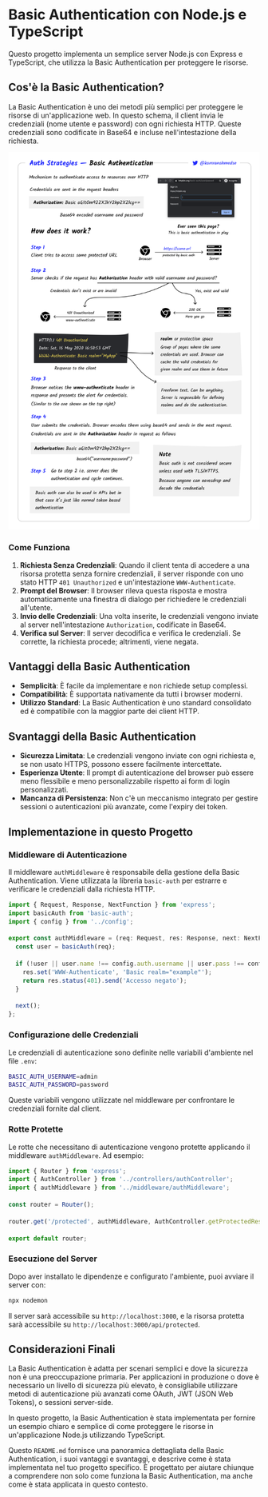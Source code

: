 # Basic Authentication con Node.js e TypeScript

Questo progetto implementa un semplice server Node.js con Express e TypeScript, che utilizza la Basic Authentication per proteggere le risorse.

## Cos'è la Basic Authentication?

La Basic Authentication è uno dei metodi più semplici per proteggere le risorse di un'applicazione web. In questo schema, il client invia le credenziali (nome utente e password) con ogni richiesta HTTP. Queste credenziali sono codificate in Base64 e incluse nell'intestazione della richiesta.

![](./docs/images/basic-authentication.png)

### Come Funziona

1. **Richiesta Senza Credenziali**: Quando il client tenta di accedere a una risorsa protetta senza fornire credenziali, il server risponde con uno stato HTTP `401 Unauthorized` e un'intestazione `WWW-Authenticate`.
2. **Prompt del Browser**: Il browser rileva questa risposta e mostra automaticamente una finestra di dialogo per richiedere le credenziali all'utente.
3. **Invio delle Credenziali**: Una volta inserite, le credenziali vengono inviate al server nell'intestazione `Authorization`, codificate in Base64.
4. **Verifica sul Server**: Il server decodifica e verifica le credenziali. Se corrette, la richiesta procede; altrimenti, viene negata.

## Vantaggi della Basic Authentication

- **Semplicità**: È facile da implementare e non richiede setup complessi.
- **Compatibilità**: È supportata nativamente da tutti i browser moderni.
- **Utilizzo Standard**: La Basic Authentication è uno standard consolidato ed è compatibile con la maggior parte dei client HTTP.

## Svantaggi della Basic Authentication

- **Sicurezza Limitata**: Le credenziali vengono inviate con ogni richiesta e, se non usato HTTPS, possono essere facilmente intercettate.
- **Esperienza Utente**: Il prompt di autenticazione del browser può essere meno flessibile e meno personalizzabile rispetto ai form di login personalizzati.
- **Mancanza di Persistenza**: Non c'è un meccanismo integrato per gestire sessioni o autenticazioni più avanzate, come l'expiry dei token.

## Implementazione in questo Progetto

### Middleware di Autenticazione

Il middleware `authMiddleware` è responsabile della gestione della Basic Authentication. Viene utilizzata la libreria `basic-auth` per estrarre e verificare le credenziali dalla richiesta HTTP.

```typescript
import { Request, Response, NextFunction } from 'express';
import basicAuth from 'basic-auth';
import { config } from '../config';

export const authMiddleware = (req: Request, res: Response, next: NextFunction) => {
  const user = basicAuth(req);

  if (!user || user.name !== config.auth.username || user.pass !== config.auth.password) {
    res.set('WWW-Authenticate', 'Basic realm="example"');
    return res.status(401).send('Accesso negato');
  }

  next();
};
```

### Configurazione delle Credenziali

Le credenziali di autenticazione sono definite nelle variabili d'ambiente nel file `.env`:

```sh
BASIC_AUTH_USERNAME=admin
BASIC_AUTH_PASSWORD=password
```

Queste variabili vengono utilizzate nel middleware per confrontare le credenziali fornite dal client.

### Rotte Protette

Le rotte che necessitano di autenticazione vengono protette applicando il middleware `authMiddleware`. Ad esempio:

```typescript
import { Router } from 'express';
import { AuthController } from '../controllers/authController';
import { authMiddleware } from '../middleware/authMiddleware';

const router = Router();

router.get('/protected', authMiddleware, AuthController.getProtectedResource);

export default router;
```

### Esecuzione del Server

Dopo aver installato le dipendenze e configurato l'ambiente, puoi avviare il server con:

```bash
npx nodemon
```

Il server sarà accessibile su `http://localhost:3000`, e la risorsa protetta sarà accessibile su `http://localhost:3000/api/protected`.

## Considerazioni Finali

La Basic Authentication è adatta per scenari semplici e dove la sicurezza non è una preoccupazione primaria. Per applicazioni in produzione o dove è necessario un livello di sicurezza più elevato, è consigliabile utilizzare metodi di autenticazione più avanzati come OAuth, JWT (JSON Web Tokens), o sessioni server-side.

In questo progetto, la Basic Authentication è stata implementata per fornire un esempio chiaro e semplice di come proteggere le risorse in un'applicazione Node.js utilizzando TypeScript.

Questo `README.md` fornisce una panoramica dettagliata della Basic Authentication, i suoi vantaggi e svantaggi, e descrive come è stata implementata nel tuo progetto specifico. È progettato per aiutare chiunque a comprendere non solo come funziona la Basic Authentication, ma anche come è stata applicata in questo contesto.